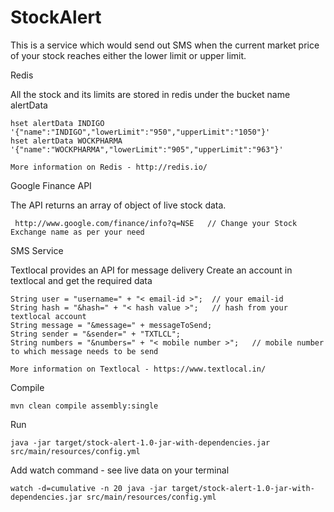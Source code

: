 # StockAlert

This is a service which would send out SMS when the current market price of your stock reaches either the lower limit or upper limit.

Redis 

All the stock and its limits are stored in redis under the bucket name alertData

	hset alertData INDIGO '{"name":"INDIGO","lowerLimit":"950","upperLimit":"1050"}'
	hset alertData WOCKPHARMA '{"name":"WOCKPHARMA","lowerLimit":"905","upperLimit":"963"}'

	More information on Redis - http://redis.io/
	
Google Finance API

The API returns an array of object of live stock data.

	 http://www.google.com/finance/info?q=NSE   // Change your Stock Exchange name as per your need
	 
SMS Service

Textlocal provides an API for message delivery
Create an account in textlocal and get the required data
	
	String user = "username=" + "< email-id >";  // your email-id
	String hash = "&hash=" + "< hash value >";   // hash from your textlocal account
	String message = "&message=" + messageToSend;
	String sender = "&sender=" + "TXTLCL";
	String numbers = "&numbers=" + "< mobile number >";   // mobile number to which message needs to be send
	
	More information on Textlocal - https://www.textlocal.in/

Compile

	mvn clean compile assembly:single

Run

	java -jar target/stock-alert-1.0-jar-with-dependencies.jar src/main/resources/config.yml

Add watch command - see live data on your terminal

	watch -d=cumulative -n 20 java -jar target/stock-alert-1.0-jar-with-dependencies.jar src/main/resources/config.yml
	





